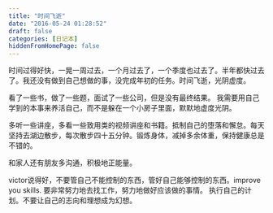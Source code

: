 ```yaml
---
title: "时间飞逝"
date: "2016-05-24 01:28:52"
draft: false
categories: [日记本]
hiddenFromHomePage: false
---
```

时间过得好快，一晃一周过去，一个月过去了，一个季度也过去了。半年都快过去了。我还没有做到自己想做的事，没完成年初的任务。时间飞逝，光阴虚度。

看了一些书，做了一些题，面试了一些公司，但是没有最终结果。 我需要用自己学到的本事来养活自己，而不是躲在一个小房子里面，默默地虚度光阴。

多听一些讲座，多看一些致用类的视频讲座和书籍。抵制自己的堕落和懈怠。每天坚持去湖边散步，每次散步四十五分钟。锻炼身体，减掉多余体重，保持健康总是不错的。

和家人还有朋友多沟通，积极地正能量。

victor说得好，不要管自己不能控制的东西，管好自己能够控制的东西。improve you skills. 要非常努力地去找工作，努力地做好应该做的事情。 执行自己的计划。不要让自己的志向和理想成为幻想。
